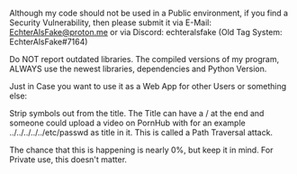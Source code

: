 Although my code should not be used in a Public environment, if you find a Security Vulnerability, then please submit it
via E-Mail: EchterAlsFake@proton.me or via Discord: echteralsfake (Old Tag System: EchterAlsFake#7164)

Do NOT report outdated libraries. The compiled versions of my program, ALWAYS use the newest libraries, dependencies and Python Version.

Just in Case you want to use it as a Web App for other Users or something else:

Strip symbols out from the title. The Title can have a / at the end and someone could upload a video on PornHub
with for an example ../../../../../etc/passwd as title in it. This is called a Path Traversal attack.

The chance that this is happening is nearly 0%, but keep it in mind. 
For Private use, this doesn't matter.
